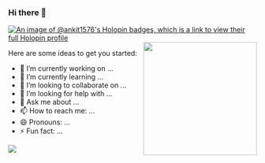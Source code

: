 ### Hi there 👋

<!--
**ankit1576/ankit1576** is a ✨ _special_ ✨ repository because its `README.md` (this file) appears on your GitHub profile.
-->
[![An image of @ankit1576's Holopin badges, which is a link to view their full Holopin profile](https://holopin.me/ankit1576)](https://holopin.io/@ankit1576)
<img align='right' src="https://media.giphy.com/media/M9gbBd9nbDrOTu1Mqx/giphy.gif" width="230">

Here are some ideas to get you started:

- 🔭 I’m currently working on ...
- 🌱 I’m currently learning ...
- 👯 I’m looking to collaborate on ...
- 🤔 I’m looking for help with ...
- 💬 Ask me about ...
- 📫 How to reach me: ...
- 😄 Pronouns: ...
- ⚡ Fun fact: ...
<img src="https://media.giphy.com/media/HscDLzkO8EOTmgkhQP/giphy.gif">
